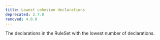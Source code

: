 ```yaml
---
title: Lowest cohesion declarations
deprecated: 2.7.0
removed: 4.0.0
---
```


The declarations in the RuleSet with the lowest number of declarations.
